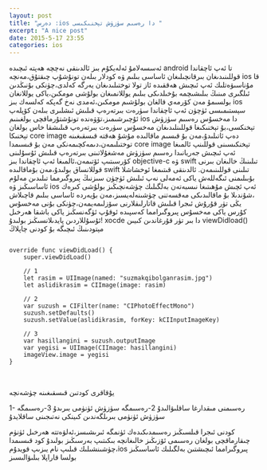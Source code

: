 ```yaml
---
layout: post
title: "دەرس :ios دا رەسىم سۈزۈش تېخنىكىسى "
excerpt: "A nice post"
date: 2015-5-17 23:55
categories: ios
---
```

ئەسسەلامۇ ئەلەيكۇم
بىز ئالدىنقى نەچچە ھەپتە ئىچىدە android تا ئەپ ئاچقاندا قوللىنىدىغان بىرقانچىلىغان ئاساسى بىلىم ۋە كودلار بىلەن تونۇشۇپ چىقتۇق،مەنچە ios قا مۇناسىۋەتلىك ئەپ ئىچىش ھەققىدە ئاز تولا توختىلىدىغان يەرگە كەلدى،چۈنكى بۇنىڭدىن ئىلگىرى مىنىڭ بىلىشىچمە بۇخىلدىكى بىلىم يوللانمىغان بولۇشى مومكىن،ياكى يوللانغان بولسىمۇ مەن كۆرمەي قالغان بولۇشىم مومكىن،ئەمدى نەخ گەپكە كەلسەك بىز ios سېستىمىسى ئۈچۈن ئەپ ئاچقاندا سۈرەت بىرتەرەپ قىلىش ئىشلىرى بىلەن كۆپلەپ ئۇچىرشىمىز،تۆۋەندە تونۇشتۇرماقچى بولغىنىم ios دا مەخسۇس رەسىم سۈزۈش تېخنكسى،بۇ تېخنىكىغا قوللىنلىدىغان مەخسۇس سۈرەت بىرتەرەپ قىلىشقا خاس بولغان تېخنىكا core image دەپ ئاتىلىدۇ،مەن بۇ قىسىم ماقالىدە مۇشۇ ھەقتە قىسقىغىنە توختىلىمەن،دىمەكچىمەنكى مەن بۇ قىسىمدا core image تېخنكىسىنى قوللىنپ ئالمىغا ئەپ ئىچىش جەريانىدا رەسىم سۈزۈش مەشغۇلاتىنى بىرتەرەپ قىلىش ئۇسۇلىنى كۆرسىتىپ ئۆتىمەن،ئالمىغا ئەپ ئاچقاندا بىز objective-c ۋە swift تىلىنىڭ خالىغان بىرنى قوللانساق بولىدۇ،مەن بۇماقالىدە swift تىلىنى قوللىنىمەن.
ئالدىنقى قىتىمغا ئوخشاشلا بۇبىلىمنى ئىگەللەش ياكى ئەمەلى نەپ ئىلىش ئۈچۈن سىزنىڭ پىروگىرمما تىلىدىن مەلۇم ئاساسىڭىز ۋە ios ئەپ ئچىش مۇھىتىغا نىسبەتەن بەلگىلىك چۈشەنچىڭىز بولۇشى كىرەك ،شۇندىلا بۇ ماقالىدىكى مەقسەتنى چۈشىنەلەيسىز،مەن بۇيەردە ئاساسى بىلىم قاچىلاش يڭى تۈر قۇرۇش ئىجرا قىلىش قاتارلىقلارنى سۆزلىمەيمەن،چۈنكى بۇنى مەخسۇس كۇرس ياكى مەخسۇس پىروگىرامما كەسپىدە ئوقۇپ ئۈگەنسڭىز ياكى باشقا ھەرخىل ئۇسۇللاردىن پايدىلانسىڭىز بولىدۇ!
xocde دا بىر تۈر قۇرغاندىن كىيىن viewDidload() مېتودىنىڭ ئىچىگە بۇ كودنى چاپلاڭ
<pre>
<code>
override func viewDidLoad() {
    super.viewDidLoad()
    
    // 1
    let rasim = UIImage(named: "suzmakqibolganrasim.jpg")
    let aslidikrasim = CIImage(image: rasim)
    
    // 2
    var suzush = CIFilter(name: "CIPhotoEffectMono")
    suzush.setDefaults()
    suzush.setValue(aslidikrasim, forKey: kCIInputImageKey)
    
    // 3
    var hasillangini = suzush.outputImage
    var yegisi = UIImage(CIImage: hasillangini)
    imageView.image = yegisi
}
</code>

</pre>
يۇقاقرى كودتىن قىسقىغىنە چۈشەنچە

1- رەسىمنى مىقدارغا ساقلىۋالىدۇ
2-رەسىمگە سۈزۈش ئۈنۈمى بىرىدۇ
3-رەسىمگە سۈزۈش ئۈنۈمى بىرىلگەندىن كىينكى نەتىجىنى ساقلايدۇ

كودنى ئىجرا قىلسىڭىز رەسىمدىكىدەك ئۈنمگە ئىرىشىسز،ئەلۋەتتە ھەرخىل ئۈنۈم چىقارماقچى بولغان رەسىمى ئۆزىڭىز خالىغانچە بىكىتىپ بەرسىڭىز بولىدۇ
كود قىسىمدا چۈشىنشىلىك قىلىپ نام يىزىپ قويدۇم،ios پىروگىرامما ئىچىشتىن بەلگىلىك ئاساسىڭىز بولسا قاراپلا بىلىۋالىسىز



